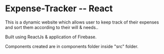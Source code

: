 # Expense-Tracker -- React

This is a dynamic website which allows user to keep track of their expenses and sort them according to their will & needs..

Built using ReactJs & application of Firebase.

Components created are in components folder inside "src" folder.

